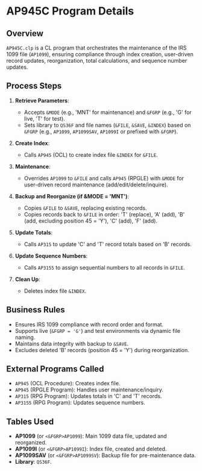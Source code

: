 # AP945C Program Details

## Overview
`AP945C.clp` is a CL program that orchestrates the maintenance of the IRS 1099 file (`AP1099`), ensuring compliance through index creation, user-driven record updates, reorganization, total calculations, and sequence number updates.

## Process Steps
1. **Retrieve Parameters**:
   - Accepts `&MODE` (e.g., 'MNT' for maintenance) and `&FGRP` (e.g., 'G' for live, 'T' for test).
   - Sets library to `QS36F` and file names (`&FILE`, `&SAVE`, `&INDEX`) based on `&FGRP` (e.g., `AP1099`, `AP1099SAV`, `AP1099I` or prefixed with `&FGRP`).

2. **Create Index**:
   - Calls `AP945` (OCL) to create index file `&INDEX` for `&FILE`.

3. **Maintenance**:
   - Overrides `AP1099` to `&FILE` and calls `AP945` (RPGLE) with `&MODE` for user-driven record maintenance (add/edit/delete/inquire).

4. **Backup and Reorganize (if &MODE = 'MNT')**:
   - Copies `&FILE` to `&SAVE`, replacing existing records.
   - Copies records back to `&FILE` in order: 'T' (replace), 'A' (add), 'B' (add, excluding position 45 = 'Y'), 'C' (add), 'F' (add).

5. **Update Totals**:
   - Calls `AP315` to update 'C' and 'T' record totals based on 'B' records.

6. **Update Sequence Numbers**:
   - Calls `AP3155` to assign sequential numbers to all records in `&FILE`.

7. **Clean Up**:
   - Deletes index file `&INDEX`.

## Business Rules
- Ensures IRS 1099 compliance with record order and format.
- Supports live (`&FGRP = 'G'`) and test environments via dynamic file naming.
- Maintains data integrity with backup to `&SAVE`.
- Excludes deleted 'B' records (position 45 = 'Y') during reorganization.

## External Programs Called
- `AP945` (OCL Procedure): Creates index file.
- `AP945` (RPGLE Program): Handles user maintenance/inquiry.
- `AP315` (RPG Program): Updates totals in 'C' and 'T' records.
- `AP3155` (RPG Program): Updates sequence numbers.

## Tables Used
- **AP1099** (or `<&FGRP>AP1099`): Main 1099 data file, updated and reorganized.
- **AP1099I** (or `<&FGRP>AP1099I`): Index file, created and deleted.
- **AP1099SAV** (or `<&FGRP>AP1099SV`): Backup file for pre-maintenance data.
- **Library**: `QS36F`.